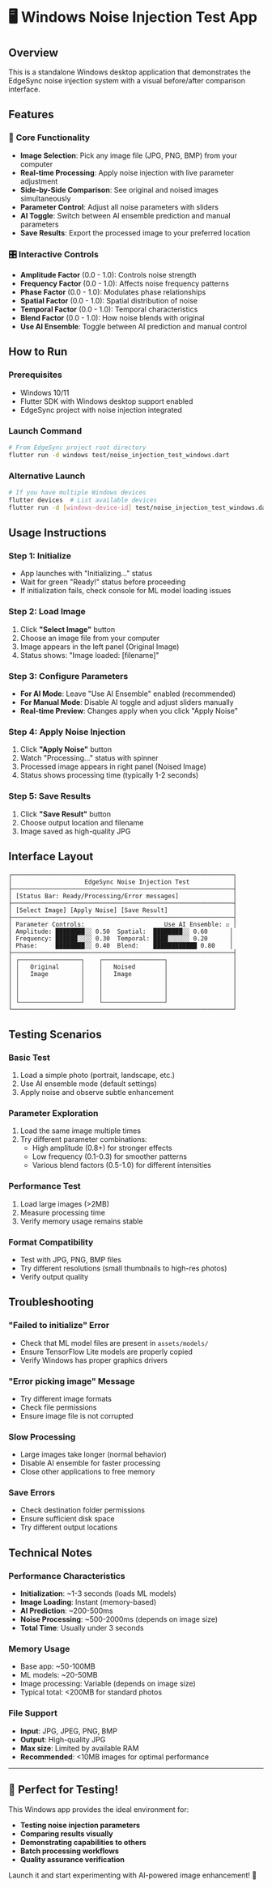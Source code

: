 # 🖥️ Windows Noise Injection Test App

## Overview
This is a standalone Windows desktop application that demonstrates the EdgeSync noise injection system with a visual before/after comparison interface.

## Features

### 🎯 **Core Functionality**
- **Image Selection**: Pick any image file (JPG, PNG, BMP) from your computer
- **Real-time Processing**: Apply noise injection with live parameter adjustment
- **Side-by-Side Comparison**: See original and noised images simultaneously
- **Parameter Control**: Adjust all noise parameters with sliders
- **AI Toggle**: Switch between AI ensemble prediction and manual parameters
- **Save Results**: Export the processed image to your preferred location

### 🎛️ **Interactive Controls**
- **Amplitude Factor** (0.0 - 1.0): Controls noise strength
- **Frequency Factor** (0.0 - 1.0): Affects noise frequency patterns
- **Phase Factor** (0.0 - 1.0): Modulates phase relationships
- **Spatial Factor** (0.0 - 1.0): Spatial distribution of noise
- **Temporal Factor** (0.0 - 1.0): Temporal characteristics
- **Blend Factor** (0.0 - 1.0): How noise blends with original
- **Use AI Ensemble**: Toggle between AI prediction and manual control

## How to Run

### **Prerequisites**
- Windows 10/11
- Flutter SDK with Windows desktop support enabled
- EdgeSync project with noise injection integrated

### **Launch Command**
```bash
# From EdgeSync project root directory
flutter run -d windows test/noise_injection_test_windows.dart
```

### **Alternative Launch**
```bash
# If you have multiple Windows devices
flutter devices  # List available devices
flutter run -d [windows-device-id] test/noise_injection_test_windows.dart
```

## Usage Instructions

### **Step 1: Initialize**
- App launches with "Initializing..." status
- Wait for green "Ready!" status before proceeding
- If initialization fails, check console for ML model loading issues

### **Step 2: Load Image**
1. Click **"Select Image"** button
2. Choose an image file from your computer
3. Image appears in the left panel (Original Image)
4. Status shows: "Image loaded: [filename]"

### **Step 3: Configure Parameters**
- **For AI Mode**: Leave "Use AI Ensemble" enabled (recommended)
- **For Manual Mode**: Disable AI toggle and adjust sliders manually
- **Real-time Preview**: Changes apply when you click "Apply Noise"

### **Step 4: Apply Noise Injection**
1. Click **"Apply Noise"** button
2. Watch "Processing..." status with spinner
3. Processed image appears in right panel (Noised Image)
4. Status shows processing time (typically 1-2 seconds)

### **Step 5: Save Results**
1. Click **"Save Result"** button
2. Choose output location and filename
3. Image saved as high-quality JPG

## Interface Layout

```
┌─────────────────────────────────────────────────────────────┐
│                    EdgeSync Noise Injection Test            │
├─────────────────────────────────────────────────────────────┤
│ [Status Bar: Ready/Processing/Error messages]               │
├─────────────────────────────────────────────────────────────┤
│ [Select Image] [Apply Noise] [Save Result]                  │
├─────────────────────────────────────────────────────────────┤
│ Parameter Controls:                      Use AI Ensemble: ☑ │
│ Amplitude: ████████░░ 0.50  Spatial:  ████████░░ 0.60      │
│ Frequency: ██████░░░░ 0.30  Temporal: ████░░░░░░ 0.20      │
│ Phase:     ████████░░ 0.40  Blend:    ████████████ 0.80    │
├─────────────────────────────────────────────────────────────┤
│ ┌─────────────────┐    ┌─────────────────┐                  │
│ │   Original      │    │   Noised        │                  │
│ │   Image         │    │   Image         │                  │
│ │                 │    │                 │                  │
│ │                 │    │                 │                  │
│ │                 │    │                 │                  │
│ └─────────────────┘    └─────────────────┘                  │
└─────────────────────────────────────────────────────────────┘
```

## Testing Scenarios

### **Basic Test**
1. Load a simple photo (portrait, landscape, etc.)
2. Use AI ensemble mode (default settings)
3. Apply noise and observe subtle enhancement

### **Parameter Exploration**
1. Load the same image multiple times
2. Try different parameter combinations:
   - High amplitude (0.8+) for stronger effects
   - Low frequency (0.1-0.3) for smoother patterns
   - Various blend factors (0.5-1.0) for different intensities

### **Performance Test**
1. Load large images (>2MB)
2. Measure processing time
3. Verify memory usage remains stable

### **Format Compatibility**
- Test with JPG, PNG, BMP files
- Try different resolutions (small thumbnails to high-res photos)
- Verify output quality

## Troubleshooting

### **"Failed to initialize" Error**
- Check that ML model files are present in `assets/models/`
- Ensure TensorFlow Lite models are properly copied
- Verify Windows has proper graphics drivers

### **"Error picking image" Message**
- Try different image formats
- Check file permissions
- Ensure image file is not corrupted

### **Slow Processing**
- Large images take longer (normal behavior)
- Disable AI ensemble for faster processing
- Close other applications to free memory

### **Save Errors**
- Check destination folder permissions
- Ensure sufficient disk space
- Try different output locations

## Technical Notes

### **Performance Characteristics**
- **Initialization**: ~1-3 seconds (loads ML models)
- **Image Loading**: Instant (memory-based)
- **AI Prediction**: ~200-500ms
- **Noise Processing**: ~500-2000ms (depends on image size)
- **Total Time**: Usually under 3 seconds

### **Memory Usage**
- Base app: ~50-100MB
- ML models: ~20-50MB
- Image processing: Variable (depends on image size)
- Typical total: <200MB for standard photos

### **File Support**
- **Input**: JPG, JPEG, PNG, BMP
- **Output**: High-quality JPG
- **Max size**: Limited by available RAM
- **Recommended**: <10MB images for optimal performance

---

## 🎯 Perfect for Testing!

This Windows app provides the ideal environment for:
- **Testing noise injection parameters**
- **Comparing results visually**
- **Demonstrating capabilities to others**
- **Batch processing workflows**
- **Quality assurance verification**

Launch it and start experimenting with AI-powered image enhancement! 🚀
